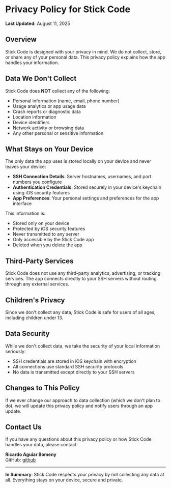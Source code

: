 # Privacy Policy for Stick Code

**Last Updated:** August 11, 2025

## Overview

Stick Code is designed with your privacy in mind. We do not collect, store, or share any of your personal data. This privacy policy explains how the app handles your information.

## Data We Don't Collect

Stick Code does **NOT** collect any of the following:
- Personal information (name, email, phone number)
- Usage analytics or app usage data
- Crash reports or diagnostic data
- Location information
- Device identifiers
- Network activity or browsing data
- Any other personal or sensitive information

## What Stays on Your Device

The only data the app uses is stored locally on your device and never leaves your device:

- **SSH Connection Details**: Server hostnames, usernames, and port numbers you configure
- **Authentication Credentials**: Stored securely in your device's keychain using iOS security features
- **App Preferences**: Your personal settings and preferences for the app interface

This information is:
- Stored only on your device
- Protected by iOS security features
- Never transmitted to any server
- Only accessible by the Stick Code app
- Deleted when you delete the app

## Third-Party Services

Stick Code does not use any third-party analytics, advertising, or tracking services. The app connects directly to your SSH servers without routing through any external services.

## Children's Privacy

Since we don't collect any data, Stick Code is safe for users of all ages, including children under 13.

## Data Security

While we don't collect data, we take the security of your local information seriously:
- SSH credentials are stored in iOS keychain with encryption
- All connections use standard SSH security protocols
- No data is transmitted except directly to your SSH servers

## Changes to This Policy

If we ever change our approach to data collection (which we don't plan to do), we will update this privacy policy and notify users through an app update.

## Contact Us

If you have any questions about this privacy policy or how Stick Code handles your data, please contact:

**Ricardo Aguiar Bomeny**  
GitHub: [github](https://github.com/rbmny)

---

**In Summary**: Stick Code respects your privacy by not collecting any data at all. Everything stays on your device, secure and private.
